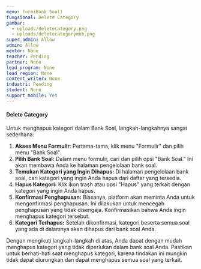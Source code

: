 ```yaml
---
menu: Form(Bank Soal)
fungsional: Delete Category
gambar:
  - uploads/deletecategory.png
  - uploads/deletecategorymob.png
super_admin: Allow
admin: Allow
mentor: None
teacher: Pending
partner: None
lead_program: None
lead_region: None
content_writer: None
industri: Pending
student: None
support_mobile: Yes
---
```

#### Delete Category

Untuk menghapus kategori dalam Bank Soal, langkah-langkahnya sangat sederhana: 

1. **Akses Menu Formulir**: Pertama-tama, klik menu "Formulir" dan pilih menu "Bank Soal".
2. **Pilih Bank Soal:** Dalam menu formulir, cari dan pilih opsi "Bank Soal." Ini akan membawa Anda ke halaman pengelolaan bank soal.
3. **Temukan Kategori yang Ingin Dihapus:** Di halaman pengelolaan bank soal, cari kategori yang ingin Anda hapus dari daftar yang tersedia.
4. **Hapus Kategori:** Klik ikon trash atau opsi "Hapus" yang terkait dengan kategori yang ingin Anda hapus.
5. **Konfirmasi Penghapusan:** Biasanya, platform akan meminta Anda untuk mengonfirmasi penghapusan. Ini dilakukan untuk mencegah penghapusan yang tidak disengaja. Konfirmasikan bahwa Anda ingin menghapus kategori tersebut.
6. **Kategori Terhapus:** Setelah dikonfirmasi, kategori beserta semua soal yang ada di dalamnya akan dihapus dari bank soal Anda.

Dengan mengikuti langkah-langkah di atas, Anda dapat dengan mudah menghapus kategori yang tidak diperlukan dalam bank soal Anda. Pastikan untuk berhati-hati saat menghapus kategori, karena tindakan ini mungkin tidak dapat diurungkan dan dapat menghapus semua soal yang terkait.